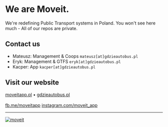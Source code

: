 # We are Moveit.
We're redefining Public Transport systems in Poland.
You won't see here much - All of our repos are private.

## Contact us
- Mateusz: Management & Coops `mateusz[at]gdzieautobus.pl`
- Eryk: Management & GTFS `eryk[at]gdzieautobus.pl`
- Kacper: App `kacper[at]gdzieautobus.pl`

## Visit our website
[moveitapp.pl](https://moveitapp.pl) • [gdzieautobus.pl](https://gdzieautobus.pl)
<br>
<br>
[fb.me/moveitapp](https://fb.me/moveitapp)
[instagram.com/moveit_app](instagram.com/moveit_app/)

---
[![moveit](https://github.azpekt.dev/moveit.svg)](https://gdzieautobus.pl)
